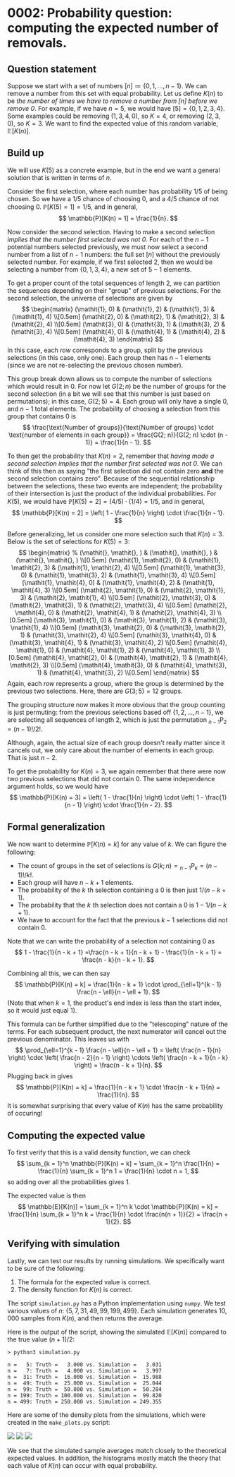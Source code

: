 # 0002: Probability question: computing the expected number of removals.



## Question statement

Suppose we start with a set of numbers $[n] \coloneqq \{ 0, 1, \ldots, n - 1 \}$.
We can remove a number from this set with equal probability.
Let us define $K(n)$ to be
*the number of times we have to remove a number from $[n]$ before we remove $0$*.
For example, if we have $n=5$, we would have $[5] = \{ 0, 1, 2, 3, 4 \}$.
Some examples could be removing $(1, 3, 4, 0)$, so $K = 4$,
or removing $(2, 3, 0)$, so $K = 3$.
We want to find the expected value of this random variable, $\mathbb{E}[K(n)]$.



## Build up

We will use $K(5)$ as a concrete example,
but in the end we want a general solution that is written in terms of $n$.

Consider the first selection, where each number has probability $1 / 5$ of being chosen.
So we have a $1/5$ chance of choosing $0$, and a $4/5$ chance of not choosing $0$.
$\mathbb{P}[K(5) = 1] = 1 / 5$, and in general,
$$
\mathbb{P}[K(n) = 1] = \frac{1}{n}.
$$

Now consider the second selection.
Having to make a second selection *implies that the number first selected was not $0$*.
For each of the $n - 1$ potential numbers selected previously,
we must now select a second number from a list of $n - 1$ numbers: the full set $[n]$
without the previously selected number.
For example, if we first selected $2$, then we would be selecting a number from
$\{ 0, 1, 3, 4 \}$, a new set of $5 - 1$ elements.
<!-- From this group, have a $1 / (5 - 1)$ probability of selecting $0$,
and $1 - 1 / (5 - 1)$ probability of not.
This probability applies to each of the $n - 1$ potential previusly selected elements. -->
To get a proper count of the total sequences of length $2$,
we can partition the sequences depending on their "group" of previous selections.
For the second selection, the universe of selections are given by
$$
\begin{matrix}
    (\mathit{1}, 0) & (\mathit{1}, 2) & (\mathit{1}, 3) & (\mathit{1}, 4) \\[0.5em]
    (\mathit{2}, 0) & (\mathit{2}, 1) & (\mathit{2}, 3) & (\mathit{2}, 4) \\[0.5em]
    (\mathit{3}, 0) & (\mathit{3}, 1) & (\mathit{3}, 2) & (\mathit{3}, 4) \\[0.5em]
    (\mathit{4}, 0) & (\mathit{4}, 1) & (\mathit{4}, 2) & (\mathit{4}, 3)
\end{matrix}
$$
In this case, each *row* corresponds to a group, split by the previous selections
(in this case, only one).
Each group then has $n - 1$ elements (since we are not re-selecting the previous chosen number).

This group break down allows us to compute the number of selections which would result in $0$.
For now let $G(2; n)$ be the number of groups for the second selection
(in a bit we will see that this number is just based on permutations);
in this case, $G(2; 5) = 4$.
Each group will only have a single $0$, and $n - 1$ total elements.
The probability of choosing a selection from this group that contains $0$ is
$$
\frac{\text{Number of groups}}{\text{Number of groups} \cdot \text{number of elements in each group}}
= \frac{G(2; n)}{G(2; n) \cdot (n - 1)}
= \frac{1}{n - 1}.
$$

To then get the probability that $K(n) = 2$,
remember that
*having made a second selection implies that the number first selected was not $0$*.
We can think of this then as saying
"the first selection did not contain zero **and** the second selection contains zero".
Because of the sequential relationship between the selections, these two events are independent;
the probability of their intersection is just the product of the individual probabilities.
For $K(5)$, we would have $\mathbb{P}[K(5) = 2] = (4 / 5) \cdot (1 / 4) = 1 / 5$,
and in general,
$$
\mathbb{P}[K(n) = 2]
= \left( 1 - \frac{1}{n} \right) \cdot \frac{1}{n - 1}.
$$

Before generalizing, let us consider one more selection such that $K(n) = 3$.
Below is the set of selections for $K(5) = 3$:
$$
\begin{matrix}
    % (\mathit{}, \mathit{}, ) & (\mathit{}, \mathit{}, ) & (\mathit{}, \mathit{}, ) \\[0.5em]
    (\mathit{1}, \mathit{2}, 0) & (\mathit{1}, \mathit{2}, 3) & (\mathit{1}, \mathit{2}, 4) \\[0.5em]
    (\mathit{1}, \mathit{3}, 0) & (\mathit{1}, \mathit{3}, 2) & (\mathit{1}, \mathit{3}, 4) \\[0.5em]
    (\mathit{1}, \mathit{4}, 0) & (\mathit{1}, \mathit{4}, 2) & (\mathit{1}, \mathit{4}, 3) \\[0.5em]
    (\mathit{2}, \mathit{1}, 0) & (\mathit{2}, \mathit{1}, 3) & (\mathit{2}, \mathit{1}, 4) \\[0.5em]
    (\mathit{2}, \mathit{3}, 0) & (\mathit{2}, \mathit{3}, 1) & (\mathit{2}, \mathit{3}, 4) \\[0.5em]
    (\mathit{2}, \mathit{4}, 0) & (\mathit{2}, \mathit{4}, 1) & (\mathit{2}, \mathit{4}, 3) \\[0.5em]
    (\mathit{3}, \mathit{1}, 0) & (\mathit{3}, \mathit{1}, 2) & (\mathit{3}, \mathit{1}, 4) \\[0.5em]
    (\mathit{3}, \mathit{2}, 0) & (\mathit{3}, \mathit{2}, 1) & (\mathit{3}, \mathit{2}, 4) \\[0.5em]
    (\mathit{3}, \mathit{4}, 0) & (\mathit{3}, \mathit{4}, 1) & (\mathit{3}, \mathit{4}, 2) \\[0.5em]
    (\mathit{4}, \mathit{1}, 0) & (\mathit{4}, \mathit{1}, 2) & (\mathit{4}, \mathit{1}, 3) \\[0.5em]
    (\mathit{4}, \mathit{2}, 0) & (\mathit{4}, \mathit{2}, 1) & (\mathit{4}, \mathit{2}, 3) \\[0.5em]
    (\mathit{4}, \mathit{3}, 0) & (\mathit{4}, \mathit{3}, 1) & (\mathit{4}, \mathit{3}, 2) \\[0.5em]
\end{matrix}
$$
Again, each *row* represents a group, where the group is determined by the previous two selections.
Here, there are $G(3; 5) = 12$ groups.

The grouping structure now makes it more obvious that the group counting is just permuting:
from the previous selections based off $\{ 1, 2, \ldots, n - 1 \}$,
we are selecting all sequences of length $2$,
which is just the permutation ${}_{n-1}\mathrm{P}_2 = (n - 1)! / 2!$.

Although, again, the actual size of each group doesn't really matter since it cancels out,
we only care about the number of elements in each group.
That is just $n - 2$.

To get the probability for $K(n) = 3$, we again remember that there were now two previous selections
that did not contain $0$.
The same independence argument holds, so we would have
$$
\mathbb{P}[K(n) = 3]
= \left( 1 - \frac{1}{n} \right) \cdot \left( 1 - \frac{1}{n - 1} \right) \cdot \frac{1}{n - 2}.
$$



## Formal generalization

We now want to determine $\mathbb{P}[K(n) = k]$
for any value of $k$.
We can figure the following:
- The count of groups in the set of selections is $G(k; n) = {}_{n-1}\mathrm{P}_k = (n - 1)! / k!$.
- Each group will have $n - k + 1$ elements.
- The probability of the $k\!$ th selection containing a $0$ is then just $1 / (n - k + 1)$.
- The probability that the $k\!$ th selection does not contain a $0$ is $1 - 1 / (n - k + 1)$.
- We have to account for the fact that the previous $k - 1$ selections did not contain $0$.

Note that we can write the probability of a selection not containing $0$ as
$$
1 - \frac{1}{n - k + 1}
=\frac{n - k + 1}{n - k + 1} - \frac{1}{n - k + 1}
= \frac{n - k}{n - k + 1}.
$$

Combining all this, we can then say
$$
\mathbb{P}[K(n) = k]
= \frac{1}{n - k + 1} \cdot \prod_{\ell=1}^{k - 1} \frac{n - \ell}{n - \ell + 1}.
$$
(Note that when $k = 1$, the product's end index is less than the start index,
so it would just equal 1).

This formula can be further simplified due to the "telescoping" nature
of the terms.
For each subsequent product, the next numerator will cancel out the previous denominator.
This leaves us with
$$
\prod_{\ell=1}^{k - 1} \frac{n - \ell}{n - \ell + 1}
= \left( \frac{n - 1}{n} \right) \cdot \left( \frac{n - 2}{n - 1} \right) \cdots \left( \frac{n - k + 1}{n - k} \right)
= \frac{n - k + 1}{n}.
$$
Plugging back in gives
$$
\mathbb{P}[K(n) = k]
= \frac{1}{n - k + 1} \cdot \frac{n - k + 1}{n}
= \frac{1}{n}.
$$
It is somewhat surprising that every value of $K(n)$ has the same probability of occuring!



## Computing the expected value

To first verify that this is a valid density function, we can check
$$
\sum_{k = 1}^n \mathbb{P}[K(n) = k]
= \sum_{k = 1}^n \frac{1}{n}
= \frac{1}{n} \sum_{k = 1}^n 1
= \frac{1}{n} \cdot n
= 1,
$$
so adding over all the probabilities gives $1$.

The expected value is then
$$
\mathbb{E}[K(n)]
= \sum_{k = 1}^n k \cdot \mathbb{P}[K(n) = k]
= \frac{1}{n} \sum_{k = 1}^n k
= \frac{1}{n} \cdot \frac{n(n + 1)}{2}
= \frac{n + 1}{2}.
$$



## Verifying with simulation

Lastly, we can test our results by running simulations.
We specifically want to be sure of the following:
1. The formula for the expected value is correct.
2. The density function for $K(n)$ is correct.

The script `simulation.py` has a Python implementation using `numpy`.
We test various values of $n$: $\{ 5, 7, 31, 49, 99, 199, 499 \}$.
Each simulation generates $10,000$ samples from $K(n)$, and then returns the average.

Here is the output of the script,
showing the simulated $\mathbb{E}[K(n)]$ compared to the true value $(n + 1) / 2$:
```
> python3 simulation.py

n =   5: Truth =   3.000 vs. Simulation =   3.031
n =   7: Truth =   4.000 vs. Simulation =   3.997
n =  31: Truth =  16.000 vs. Simulation =  15.988
n =  49: Truth =  25.000 vs. Simulation =  25.044
n =  99: Truth =  50.000 vs. Simulation =  50.284
n = 199: Truth = 100.000 vs. Simulation =  99.820
n = 499: Truth = 250.000 vs. Simulation = 249.355
```

Here are some of the density plots from the simulations,
which were created in the `make_plots.py` script:

![](_plots/049.svg)
![](_plots/099.svg)
![](_plots/199.svg)

We see that the simulated sample averages match closely
to the theoretical expected values.
In addition, the histograms mostly match the theory that each value of $K(n)$
can occur with equal probability.
